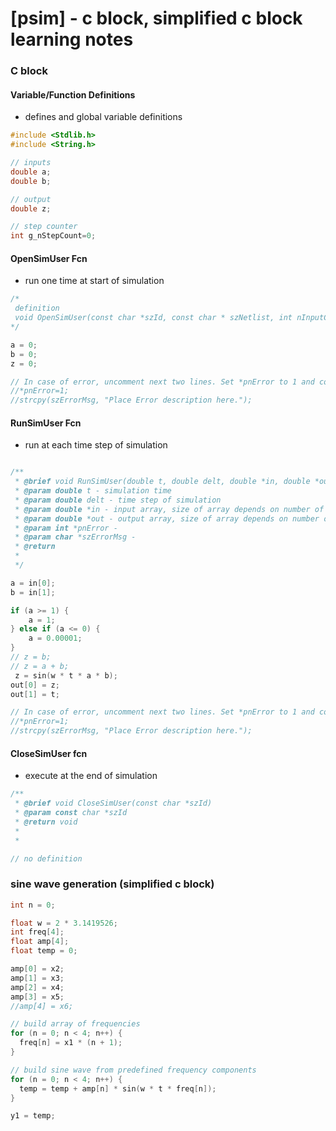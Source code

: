 # [psim] - c block, simplified c block learning notes

### C block

#### Variable/Function Definitions
* defines and global variable definitions
```c
#include <Stdlib.h>
#include <String.h>

// inputs
double a;
double b;

// output
double z;

// step counter
int g_nStepCount=0;
```

#### OpenSimUser Fcn
* run one time at start of simulation
```c
/*
 definition
 void OpenSimUser(const char *szId, const char * szNetlist, int nInputCount, int nOutputCount, int *pnError, char * szErrorMsg)
*/

a = 0;
b = 0;
z = 0;

// In case of error, uncomment next two lines. Set *pnError to 1 and copy Error message to szErrorMsg
//*pnError=1;
//strcpy(szErrorMsg, "Place Error description here.");
```



#### RunSimUser Fcn
* run at each time step of simulation
```c

/**
 * @brief void RunSimUser(double t, double delt, double *in, double *out, int *pnError, char * szErrorMsg)
 * @param double t - simulation time
 * @param double delt - time step of simulation
 * @param double *in - input array, size of array depends on number of input defined
 * @param double *out - output array, size of array depends on number of output defined
 * @param int *pnError - 
 * @param char *szErrorMsg - 
 * @return 
 * 
 */

a = in[0];
b = in[1];

if (a >= 1) {
	a = 1;
} else if (a <= 0) {
	a = 0.00001;
}
// z = b;
// z = a + b;
 z = sin(w * t * a * b);
out[0] = z;
out[1] = t;

// In case of error, uncomment next two lines. Set *pnError to 1 and copy Error message to szErrorMsg
//*pnError=1;
//strcpy(szErrorMsg, "Place Error description here.");

```

#### CloseSimUser fcn
* execute at the end of simulation
```c
/**
 * @brief void CloseSimUser(const char *szId)
 * @param const char *szId
 * @return void
 * 
 * 

// no definition

```


### sine wave generation (simplified c block)

```c
int n = 0;

float w = 2 * 3.1419526;
int freq[4];
float amp[4];
float temp = 0;

amp[0] = x2;
amp[1] = x3;
amp[2] = x4;
amp[3] = x5;
//amp[4] = x6;

// build array of frequencies
for (n = 0; n < 4; n++) {
  freq[n] = x1 * (n + 1);
}

// build sine wave from predefined frequency components
for (n = 0; n < 4; n++) {
  temp = temp + amp[n] * sin(w * t * freq[n]);
}

y1 = temp;
```